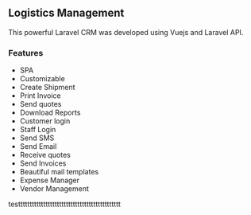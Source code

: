 ## Logistics Management

This powerful Laravel CRM was developed using Vuejs and Laravel API.

### Features

+ SPA
+ Customizable
+ Create Shipment
+ Print Invoice
+ Send quotes
+ Download Reports
+ Customer login
+ Staff Login
+ Send SMS
+ Send Email
+ Receive quotes
+ Send Invoices
+ Beautiful mail templates
+ Expense Manager
+ Vendor Management

testtttttttttttttttttttttttttttttttttttttttttttt
